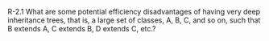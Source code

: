 R-2.1 What are some potential efficiency disadvantages of having very deep inheritance
trees, that is, a large set of classes, A, B, C, and so on, such that
B extends A, C extends B, D extends C, etc.?
